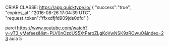 CRIAR CLASSE: https://app.quicktype.io/
{
    "success":"true",
    "expires_at":"2016-08-26 17:04:39 UTC",
    "request_token":"ffxxdfjfd909jds0dfd"
}





parei https://www.youtube.com/watch?v=vT3_yMefees&list=PLV0nOzdUS5XtParoZLgKoVwNSK9zROwuO&index=23
aula 5